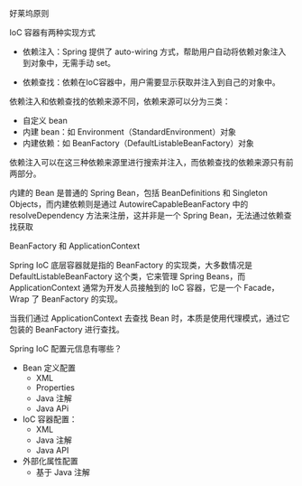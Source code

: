 好莱坞原则



IoC 容器有两种实现方式

- 依赖注入：Spring 提供了 auto-wiring 方式，帮助用户自动将依赖对象注入到对象中，无需手动 set。

- 依赖查找：依赖在IoC容器中，用户需要显示获取并注入到自己的对象中。

依赖注入和依赖查找的依赖来源不同，依赖来源可以分为三类：

- 自定义 bean
- 内建 bean：如 Environment（StandardEnvironment）对象
- 内建依赖：如 BeanFactory（DefaultListableBeanFactory）对象

依赖注入可以在这三种依赖来源里进行搜索并注入，而依赖查找的依赖来源只有前两部分。

内建的 Bean 是普通的 Spring Bean，包括 BeanDefinitions 和 Singleton Objects，而内建依赖则是通过 AutowireCapableBeanFactory 中的 resolveDependency 方法来注册，这并非是一个 Spring Bean，无法通过依赖查找获取



BeanFactory 和 ApplicationContext

Spring IoC 底层容器就是指的 BeanFactory 的实现类，大多数情况是 DefaultListableBeanFactory 这个类，它来管理 Spring Beans，而 ApplicationContext 通常为开发人员接触到的 IoC 容器，它是一个 Facade，Wrap 了 BeanFactory 的实现。

当我们通过 ApplicationContext 去查找 Bean 时，本质是使用代理模式，通过它包装的 BeanFactory 进行查找。



Spring IoC 配置元信息有哪些？

- Bean 定义配置
  - XML
  - Properties
  - Java 注解
  - Java APi
- IoC 容器配置：
  - XML
  - Java 注解 
  - Java API
- 外部化属性配置
  - 基于 Java 注解